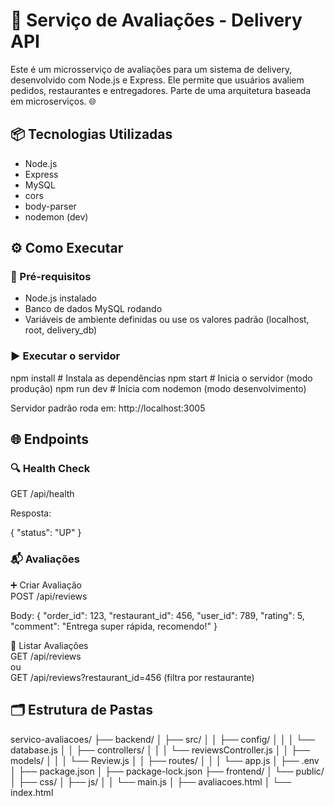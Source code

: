 # 📝 Serviço de Avaliações - Delivery API

Este é um microsserviço de avaliações para um sistema de delivery, desenvolvido com Node.js e Express. Ele permite que usuários avaliem pedidos, restaurantes e entregadores. Parte de uma arquitetura baseada em microserviços. 🌐

## 📦 Tecnologias Utilizadas

- Node.js
- Express
- MySQL
- cors
- body-parser
- nodemon (dev)

## ⚙️ Como Executar

### 🔧 Pré-requisitos

- Node.js instalado
- Banco de dados MySQL rodando
- Variáveis de ambiente definidas ou use os valores padrão (localhost, root, delivery_db)

### ▶️ Executar o servidor

npm install        # Instala as dependências
npm start          # Inicia o servidor (modo produção)
npm run dev        # Inicia com nodemon (modo desenvolvimento)

Servidor padrão roda em: http://localhost:3005

## 🌐 Endpoints

### 🔍 Health Check

GET /api/health

Resposta:

{
  "status": "UP"
}

### 📬 Avaliações

➕ Criar Avaliação  
POST /api/reviews

Body:
{
  "order_id": 123,
  "restaurant_id": 456,
  "user_id": 789,
  "rating": 5,
  "comment": "Entrega super rápida, recomendo!"
}

📄 Listar Avaliações  
GET /api/reviews  
ou  
GET /api/reviews?restaurant_id=456 (filtra por restaurante)

## 🗂 Estrutura de Pastas

servico-avaliacoes/
├── backend/
│   ├── src/
│   │   ├── config/
│   │   │   └── database.js
│   │   ├── controllers/
│   │   │   └── reviewsController.js
│   │   ├── models/
│   │   │   └── Review.js
│   │   ├── routes/
│   │   │   └── app.js
│   ├── .env
│   ├── package.json
│   ├── package-lock.json
├── frontend/
│   └── public/
│       ├── css/
│       ├── js/
│       │   └── main.js
│       ├── avaliacoes.html
│       └── index.html